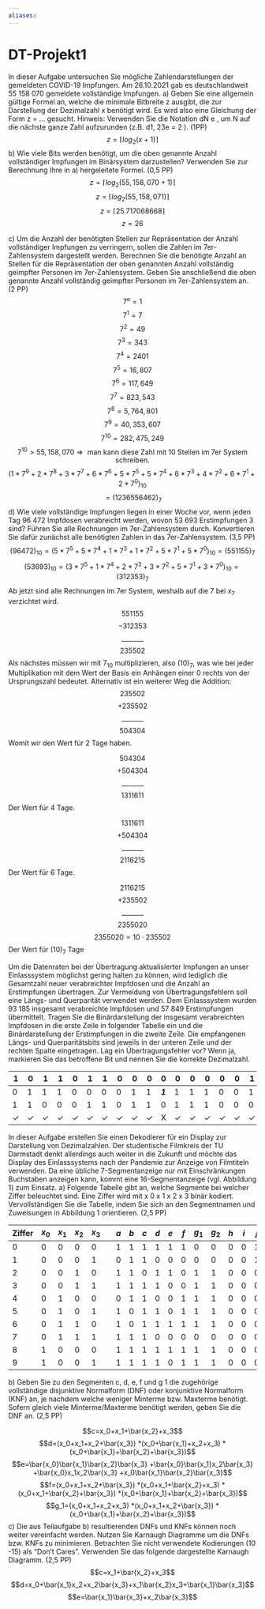 ```yaml
---
aliases: 
---
```

# DT-Projekt1

In dieser Aufgabe untersuchen Sie mögliche Zahlendarstellungen der gemeldeten COVID-19 Impfungen. Am 26.10.2021 gab es deutschlandweit 55 158 070 gemeldete vollständige Impfungen.
a) Geben Sie eine allgemein gültige Formel an, welche die minimale Bitbreite z ausgibt, die zur Darstellung der Dezimalzahl x benötigt wird. Es wird also eine Gleichung der Form z = ... gesucht.
Hinweis: Verwenden Sie die Notation dN e , um N auf die nächste ganze Zahl aufzurunden (z.B. d1, 23e = 2 ). (1PP)
$$z=\lceil log_2(x+1)\rceil$$
b) Wie viele Bits werden benötigt, um die oben genannte Anzahl vollständiger Impfungen im Binärsystem darzustellen? Verwenden Sie zur Berechnung Ihre in a) hergeleitete Formel. (0,5 PP)
$$z=\lceil log_2(55,158,070+1)\rceil$$
$$z=\lceil log_2(55,158,071)\rceil$$
$$z=\lceil 25.717068668\rceil$$
$$z=26$$

c) Um die Anzahl der benötigten Stellen zur Repräsentation der Anzahl vollständiger Impfungen zu verringern, sollen die Zahlen im 7er-Zahlensystem dargestellt werden. Berechnen Sie die benötigte Anzahl an Stellen für die Repräsentation der oben genannten Anzahl vollständig geimpfter Personen im 7er-Zahlensystem. Geben Sie anschließend die oben genannte Anzahl vollständig geimpfter Personen im 7er-Zahlensystem an. (2 PP)
$$7⁰=1$$
$$7^1=7$$
$$7^2=49$$
$$7^3=343$$
$$7^4=2401$$
$$7^5=16,807$$
$$7^6=117,649$$
$$7^7=823,543$$
$$7^8=5,764,801$$
$$7^9=40,353,607$$
$$7^{10}=282,475,249$$
$$7^{10}>55,158,070\Rightarrow\text{ man kann diese Zahl mit 10 Stellen im 7er System schreiben.}$$
$$(1*7^9+2*7^8+3*7^7+6*7^6+5*7^5+5*7^4+6*7^3+4*7^2+6*7^1+2*7^0)_{10}$$
$$=(1236556462)_7$$
d) Wie viele vollständige Impfungen liegen in einer Woche vor, wenn jeden Tag 96 472 Impfdosen verabreicht werden, wovon 53 693 Erstimpfungen 3 sind? Führen Sie alle Rechnungen im 7er-Zahlensystem durch. Konvertieren Sie dafür zunächst alle benötigten Zahlen in das 7er-Zahlensystem. (3,5 PP)
$$(96472)_{10}=(5*7^5+5*7^4+1*7^3+1*7^2+5*7^1+5*7^0)_{10}=(551155)_{7}$$
$$(53693)_{10}=(3*7^5+1*7^4+2*7^3+3*7^2+5*7^1+3*7^0)_{10}=(312353)_{7}$$
Ab jetzt sind alle Rechnungen im 7er System, weshalb auf die $7$ bei $x_7$ verzichtet wird.
$$551155$$
$$-312353$$
$$\_\_\_\_\_\_\_$$
$$235502$$
Als nächstes müssen wir mit $7_{10}$ multiplizieren, also $(10)_7$, was wie bei jeder Multiplikation mit dem Wert der Basis ein Anhängen einer $0$ rechts von der Ursprungszahl bedeutet.
Alternativ ist ein weiterer Weg die Addition:
$$235502$$
$$+235502$$
$$\_\_\_\_\_\_\_$$
$$504304$$
Womit wir den Wert für $2$ Tage haben.

$$504304$$
$$+504304$$
$$\_\_\_\_\_\_\_$$
$$1311611$$
Der Wert für $4$ Tage.

$$1311611$$
$$+504304$$
$$\_\_\_\_\_\_\_$$
$$2116215$$
Der Wert für $6$ Tage.

$$2116215$$
$$+235502$$
$$\_\_\_\_\_\_\_$$
$$2355020$$
$$2355020=10\cdot 235502$$
Der Wert für $(10)_7$ Tage

Um die Datenraten bei der Übertragung aktualisierter Impfungen an unser Einlasssystem möglichst gering halten zu können, wird lediglich die Gesamtzahl neuer verabreichter Impfdosen und die Anzahl an Erstimpfungen übertragen. Zur Vermeidung von Übertragungsfehlern soll eine Längs- und Querparität verwendet werden.
Dem Einlasssystem wurden 93 185 insgesamt verabreichte Impfdosen und 57 849 Erstimpfungen übermittelt. Tragen Sie die Binärdarstellung der insgesamt verabreichten Impfdosen in die erste Zeile in folgender Tabelle ein und die Binärdarstellung der Erstimpfungen in die zweite Zeile. Die empfangenen Längs- und Querparitätsbits sind jeweils in der unteren Zeile und der rechten Spalte eingetragen. Lag ein Übertragungsfehler vor? Wenn ja, markieren Sie das betroffene Bit und nennen Sie die korrekte Dezimalzahl.

| 1            | 0            | 1            | 1            | 0            | 1            | 1            | 0            | 0            | 0            | 0       | 0            | 0            | 0            | 0            | 0            | 1            | 0   | $\checkmark$ |
| ------------ | ------------ | ------------ | ------------ | ------------ | ------------ | ------------ | ------------ | ------------ | ------------ | ------- | ------------ | ------------ | ------------ | ------------ | ------------ | ------------ | --- | ------------ |
| 0            | 1            | 1            | 1            | 0            | 0            | 0            | 0            | 1            | 1            | ***1*** | 1            | 1            | 1            | 0            | 0            | 1            | 1   | X            |
| 1            | 1            | 0            | 0            | 0            | 1            | 1            | 0            | 1            | 1            | 0       | 1            | 1            | 1            | 0            | 0            | 0            | -   | -            |
| $\checkmark$ | $\checkmark$ | $\checkmark$ | $\checkmark$ | $\checkmark$ | $\checkmark$ | $\checkmark$ | $\checkmark$ | $\checkmark$ | $\checkmark$ | X       | $\checkmark$ | $\checkmark$ | $\checkmark$ | $\checkmark$ | $\checkmark$ | $\checkmark$ | -   | -            |

In dieser Aufgabe erstellen Sie einen Dekodierer für ein Display zur Darstellung von Dezimalzahlen. Der studentische Filmkreis der TU Darmstadt denkt allerdings auch weiter in die Zukunft und möchte das Display des Einlasssystems nach der Pandemie zur Anzeige von Filmtiteln verwenden. Da eine übliche 7-Segmentanzeige nur mit Einschränkungen Buchstaben anzeigen kann, kommt eine 16-Segmentanzeige (vgl. Abbildung 1) zum Einsatz. 
a) Folgende Tabelle gibt an, welche Segmente bei welcher Ziffer beleuchtet sind. Eine Ziffer wird mit x 0 x 1 x 2 x 3 binär kodiert. Vervollständigen Sie die Tabelle, indem Sie sich an den Segmentnamen und Zuweisungen in Abbildung 1 orientieren. (2,5 PP)

    

| Ziffer | $x_0$ | $x_1$ | $x_2$ | $x_3$ |     | $a$ | $b$ | $c$ | $d$ | $e$ | $f$ | $g_1$ | $g_2$ | $h$ | $i$ | $j$ | $k$ | $l$ | $m$ | $dp$ | $dk$ |
| ------ | ----- | ----- | ----- | ----- | --- | --- | --- | --- | --- | --- | --- | ----- | ----- | --- | --- | --- | --- | --- | --- | ---- | ---- |
| 0      | 0     | 0     | 0     | 0     |     | 1   | 1   | 1   | 1   | 1   | 1   | 0     | 0     | 0   | 0   | 1   | 1   | 0   | 0   | 0    | 0    |
| 1      | 0     | 0     | 0     | 1     |     | 0   | 1   | 1   | 0   | 0   | 0   | 0     | 0     | 0   | 0   | 1   | 0   | 0   | 0   | 0    | 0    |
| 2      | 0     | 0     | 1     | 0     |     | 1   | 1   | 0   | 1   | 1   | 0   | 1     | 1     | 0   | 0   | 0   | 0   | 0   | 0   | 0    | 0    |
| 3      | 0     | 0     | 1     | 1     |     | 1   | 1   | 1   | 1   | 0   | 0   | 1     | 1     | 0   | 0   | 0   | 0   | 0   | 0   | 0    | 0    |
| 4      | 0     | 1     | 0     | 0     |     | 0   | 1   | 1   | 0   | 0   | 1   | 1     | 1     | 0   | 0   | 0   | 0   | 0   | 0   | 0    | 0    |
| 5      | 0     | 1     | 0     | 1     |     | 1   | 0   | 1   | 1   | 0   | 1   | 1     | 1     | 0   | 0   | 0   | 0   | 0   | 0   | 0    | 0    |
| 6      | 0     | 1     | 1     | 0     |     | 1   | 0   | 1   | 1   | 1   | 1   | 1     | 1     | 0   | 0   | 0   | 0   | 0   | 0   | 0    | 0    |
| 7      | 0     | 1     | 1     | 1     |     | 1   | 1   | 1   | 0   | 0   | 0   | 0     | 0     | 0   | 0   | 0   | 0   | 0   | 0   | 0    | 0    |
| 8      | 1     | 0     | 0     | 0     |     | 1   | 1   | 1   | 1   | 1   | 1   | 1     | 1     | 0   | 0   | 0   | 0   | 0   | 0   | 0    | 0    |
| 9      | 1     | 0     | 0     | 1     |     | 1   | 1   | 1   | 1   | 0   | 1   | 1     | 1     | 0   | 0   | 0   | 0   | 0   | 0   | 0    | 0    |


b) Geben Sie zu den Segmenten c, d, e, f und g 1 die zugehörige vollständige disjunktive Normalform (DNF) oder konjunktive Normalform (KNF) an, je nachdem welche weniger Minterme bzw. Maxterme benötigt. Sofern gleich viele Minterme/Maxterme benötigt werden, geben Sie die DNF an. (2,5 PP)

$$c=x_0+x_1+\bar{x_2}+x_3$$
$$d=(x_0+x_1+x_2+\bar{x_3})
*(x_0+\bar{x_1}+x_2+x_3)
*(x_0+\bar{x_1}+\bar{x_2}+\bar{x_3})$$
$$e=\bar{x_0}\bar{x_1}\bar{x_2}\bar{x_3}
+\bar{x_0}\bar{x_1}x_2\bar{x_3}
+\bar{x_0}x_1x_2\bar{x_3}
+x_0\bar{x_1}\bar{x_2}\bar{x_3}$$
$$f=(x_0+x_1+x_2+\bar{x_3})
*(x_0+x_1+\bar{x_2}+x_3)
*(x_0+x_1+\bar{x_2}+\bar{x_3})
*(x_0+\bar{x_1}+\bar{x_2}+\bar{x_3})$$
$$g_1=(x_0+x_1+x_2+x_3)
*(x_0+x_1+x_2+\bar{x_3})
*(x_0+\bar{x_1}+\bar{x_2}+\bar{x_3})$$
c) Die aus Teilaufgabe b) resultierenden DNFs und KNFs können noch weiter vereinfacht werden. Nutzen Sie Karnaugh Diagramme um die DNFs bzw. KNFs zu minimieren. Betrachten Sie nicht verwendete Kodierungen (10 -15) als “Don’t Cares”. Verwenden Sie das folgende dargestellte Karnaugh Diagramm. (2,5 PP)
$$c=x_1+\bar{x_2}+x_3$$
$$d=x_0+\bar{x_1}x_2+x_2\bar{x_3}+x_1\bar{x_2}x_3+\bar{x_1}\bar{x_3}$$
$$e=\bar{x_1}\bar{x_3}+x_2\bar{x_3}$$
